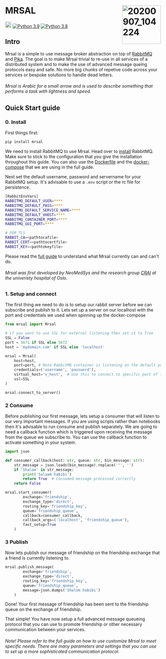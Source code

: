 # MRSAL  <img align="right" width="125" alt="20200907_104224" src="https://user-images.githubusercontent.com/29639563/187228621-af1d695d-29a3-4940-9a8c-c19bcd6421a5.png">
<img src="https://img.shields.io/badge/release-v0.1.0--alpha-blue" height="20" /> [![Python 3.9](https://img.shields.io/badge/python-3.9-blue.svg)](https://www.python.org/downloads/release/python-390/)
[![Python 3.8](https://img.shields.io/badge/python-3.8-blue.svg)](https://www.python.org/downloads/release/python-380/) 

## Intro
Mrsal is a simple to use message broker abstraction on top of [RabbitMQ](https://www.rabbitmq.com/) and [Pika](https://pika.readthedocs.io/en/stable/index.html). The goal is to make Mrsal trivial to re-use in all services of a distributed system and to make the use of advanced message queing protocols easy and safe. No more big chunks of repetive code across your services or bespoke solutions to handle dead letters. 

###### Mrsal is Arabic for a small arrow and is used to describe something that performs a task with lightness and speed. 

## Quick Start guide

### 0. Install

First things first: 

```bash
pip install mrsal
```

We need to install RabbitMQ to use Mrsal. Head over to [install](https://www.rabbitmq.com/download.html) RabbitMQ. Make sure to stick to the configuration that you give the installation throughout this guide. You can also use the [Dockerfile](https://github.com/NeoMedSys/mrsal/blob/main/Dockerfile) and the [docker-compose](https://github.com/NeoMedSys/mrsal/blob/main/docker-compose.yml) that we are using in the full guide.

Next set the default username, password and servername for your RabbitMQ setup. It's advisable to use a `.env` script or the rc file for persistence.

```bash
[RabbitEnvVars]
RABBITMQ_DEFAULT_USER=****
RABBITMQ_DEFAULT_PASS=****
RABBITMQ_DEFAULT_SERVICE_NAME=****
RABBITMQ_DEFAULT_VHOST=****
RABBITMQ_CONTAINER_PORT=****
RABBITMQ_GUI_PORT=****

# FOR TLS
RABBIT_CA=<pathtocafile>
RABBIT_CERT=<pathtocertfile>
RABBIT_KEY=<pathtokeyfile>
```

Please read the [full guide](https://github.com/NeoMedSys/mrsal/blob/main/FullGuide.md) to understand what Mrsal currently can and can't do.

###### Mrsal was first developed by NeoMedSys and the research group [CRAI](https://crai.no/) at the univeristy hospital of Oslo.

### 1. Setup and connect


The first thing we need to do is to setup our rabbit server before we can subscribe and publish to it. Lets set up a server on our localhost with the port and credentials we used when spinning up the docker-compose

```python
from mrsal import Mrsal

# if you want to use SSL for external listening then set it to True
SSL = False
port = 5671 if SSL else 5672
host = 'mydomain.com' if SSL else 'localhost'

mrsal = Mrsal(
    host=host,
    port=port, # Note RabbitMQ container is listening on the default port 5672 which is exposed to the port 5673 in docker-compose
    credentials=('username', 'password'),
    virtual_host='v_host',  # Use this to connect to specific part of the rabbit server. It should match with the env specifications
    ssl=SSL
)

mrsal.connect_to_server()
```

### 2 Consume

Before publishing our first message, lets setup a consumer that will listen to our very important messages. If you are using scripts rather than notebooks then it's advisable to run consume and publish separately. We are going to need a callback function which is triggered upon receiving the message from the queue we subscribe to. You can use the callback function to activate something in your system.


```python
import json

def consumer_callback(host: str, queue: str, bin_message: str):
    str_message = json.loads(bin_message).replace('"', '')
    if 'Shalom' in str_message:
        print('Salaam habibi')
        return True  # Consumed message processed correctly
    return False

mrsal.start_consumer(
        exchange='friendship',
        exchange_type='direct',
        routing_key='friendship_key',
        queue='friendship_queue',
        callback=consumer_callback,
        callback_args=('localhost', 'friendship_queue'),
        fast_setup=True
    )
```

### 3 Publish
Now lets publish our message of friendship on the friendship exchange that a friend is currently listening to.

```python
mrsal.publish_message(
        exchange='friendship',
        exchange_type='direct',
        routing_key='friendship_key',
        queue='friendship_queue',
        message=json.dumps('Shalom habibi')
    )
```

Done! Your first message of friendship has been sent to the friendship queue on the exchange of friendship.

That simple! You have now setup a full advanced message queueing protocol that you can use to promote friendship or other necessary communication between your services.

###### Note! Please refer to the full guide on how to use customize Mrsal to meet specific needs. There are many parameters and settings that you can use to set up a more sophisticated communication protocol.
